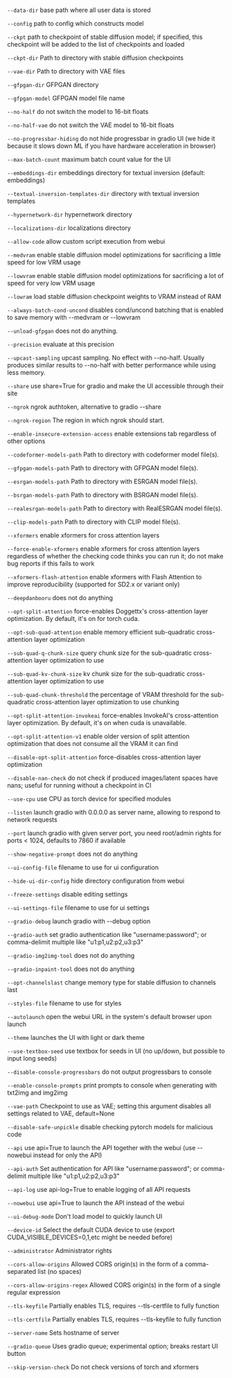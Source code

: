 `--data-dir` base path where all user data is stored

`--config` path to config which constructs model

`--ckpt` path to checkpoint of stable diffusion model; if specified, this checkpoint will be added to the list of checkpoints and loaded

`--ckpt-dir` Path to directory with stable diffusion checkpoints

`--vae-dir` Path to directory with VAE files

`--gfpgan-dir` GFPGAN directory

`--gfpgan-model` GFPGAN model file name

`--no-half` do not switch the model to 16-bit floats

`--no-half-vae` do not switch the VAE model to 16-bit floats

`--no-progressbar-hiding` do not hide progressbar in gradio UI (we hide it because it slows down ML if you have hardware acceleration in browser)

`--max-batch-count` maximum batch count value for the UI

`--embeddings-dir` embeddings directory for textual inversion (default: embeddings)

`--textual-inversion-templates-dir` directory with textual inversion templates

`--hypernetwork-dir` hypernetwork directory

`--localizations-dir` localizations directory

`--allow-code` allow custom script execution from webui

`--medvram` enable stable diffusion model optimizations for sacrificing a little speed for low VRM usage

`--lowvram` enable stable diffusion model optimizations for sacrificing a lot of speed for very low VRM usage

`--lowram` load stable diffusion checkpoint weights to VRAM instead of RAM

`--always-batch-cond-uncond` disables cond/uncond batching that is enabled to save memory with --medvram or --lowvram

`--unload-gfpgan` does not do anything.

`--precision` evaluate at this precision

`--upcast-sampling` upcast sampling. No effect with --no-half. Usually produces similar results to --no-half with better performance while using less memory.

`--share` use share=True for gradio and make the UI accessible through their site

`--ngrok` ngrok authtoken, alternative to gradio --share

`--ngrok-region` The region in which ngrok should start.

`--enable-insecure-extension-access` enable extensions tab regardless of other options

`--codeformer-models-path` Path to directory with codeformer model file(s).

`--gfpgan-models-path` Path to directory with GFPGAN model file(s).

`--esrgan-models-path` Path to directory with ESRGAN model file(s).

`--bsrgan-models-path` Path to directory with BSRGAN model file(s).

`--realesrgan-models-path` Path to directory with RealESRGAN model file(s).

`--clip-models-path` Path to directory with CLIP model file(s).

`--xformers` enable xformers for cross attention layers

`--force-enable-xformers` enable xformers for cross attention layers regardless of whether the checking code thinks you can run it; do not make bug reports if this fails to work

`--xformers-flash-attention` enable xformers with Flash Attention to improve reproducibility (supported for SD2.x or variant only)

`--deepdanbooru` does not do anything

`--opt-split-attention` force-enables Doggettx's cross-attention layer optimization. By default, it's on for torch cuda.

`--opt-sub-quad-attention` enable memory efficient sub-quadratic cross-attention layer optimization

`--sub-quad-q-chunk-size` query chunk size for the sub-quadratic cross-attention layer optimization to use

`--sub-quad-kv-chunk-size` kv chunk size for the sub-quadratic cross-attention layer optimization to use

`--sub-quad-chunk-threshold` the percentage of VRAM threshold for the sub-quadratic cross-attention layer optimization to use chunking

`--opt-split-attention-invokeai` force-enables InvokeAI's cross-attention layer optimization. By default, it's on when cuda is unavailable.

`--opt-split-attention-v1` enable older version of split attention optimization that does not consume all the VRAM it can find

`--disable-opt-split-attention` force-disables cross-attention layer optimization

`--disable-nan-check` do not check if produced images/latent spaces have nans; useful for running without a checkpoint in CI

`--use-cpu` use CPU as torch device for specified modules

`--listen` launch gradio with 0.0.0.0 as server name, allowing to respond to network requests

`--port` launch gradio with given server port, you need root/admin rights for ports < 1024, defaults to 7860 if available

`--show-negative-prompt` does not do anything

`--ui-config-file` filename to use for ui configuration

`--hide-ui-dir-config` hide directory configuration from webui

`--freeze-settings` disable editing settings

`--ui-settings-file` filename to use for ui settings

`--gradio-debug` launch gradio with --debug option

`--gradio-auth` set gradio authentication like "username:password"; or comma-delimit multiple like "u1:p1,u2:p2,u3:p3"

`--gradio-img2img-tool` does not do anything

`--gradio-inpaint-tool` does not do anything

`--opt-channelslast` change memory type for stable diffusion to channels last

`--styles-file` filename to use for styles

`--autolaunch` open the webui URL in the system's default browser upon launch

`--theme` launches the UI with light or dark theme

`--use-textbox-seed` use textbox for seeds in UI (no up/down, but possible to input long seeds)

`--disable-console-progressbars` do not output progressbars to console

`--enable-console-prompts` print prompts to console when generating with txt2img and img2img

`--vae-path` Checkpoint to use as VAE; setting this argument disables all settings related to VAE, default=None

`--disable-safe-unpickle` disable checking pytorch models for malicious code

`--api` use api=True to launch the API together with the webui (use --nowebui instead for only the API)

`--api-auth` Set authentication for API like "username:password"; or comma-delimit multiple like "u1:p1,u2:p2,u3:p3"

`--api-log` use api-log=True to enable logging of all API requests

`--nowebui` use api=True to launch the API instead of the webui

`--ui-debug-mode` Don't load model to quickly launch UI

`--device-id` Select the default CUDA device to use (export CUDA_VISIBLE_DEVICES=0,1,etc might be needed before)

`--administrator` Administrator rights

`--cors-allow-origins` Allowed CORS origin(s) in the form of a comma-separated list (no spaces)

`--cors-allow-origins-regex` Allowed CORS origin(s) in the form of a single regular expression

`--tls-keyfile` Partially enables TLS, requires --tls-certfile to fully function

`--tls-certfile` Partially enables TLS, requires --tls-keyfile to fully function

`--server-name` Sets hostname of server

`--gradio-queue` Uses gradio queue; experimental option; breaks restart UI button

`--skip-version-check` Do not check versions of torch and xformers